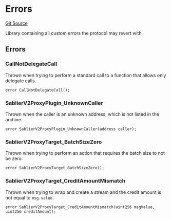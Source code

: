 # Errors

[Git Source](https://github.com/sablier-labs/v2-periphery/blob/a17edc8e290789f96ef9ddaf0e4d1c99d8ce1acf/src/libraries/Errors.sol)

Library containing all custom errors the protocol may revert with.

## Errors

### CallNotDelegateCall

Thrown when trying to perform a standard call to a function that allows only delegate calls.

```solidity
error CallNotDelegateCall();
```

### SablierV2ProxyPlugin_UnknownCaller

Thrown when the caller is an unknown address, which is not listed in the archive.

```solidity
error SablierV2ProxyPlugin_UnknownCaller(address caller);
```

### SablierV2ProxyTarget_BatchSizeZero

Thrown when trying to perform an action that requires the batch size to not be zero.

```solidity
error SablierV2ProxyTarget_BatchSizeZero();
```

### SablierV2ProxyTarget_CreditAmountMismatch

Thrown when trying to wrap and create a stream and the credit amount is not equal to `msg.value`.

```solidity
error SablierV2ProxyTarget_CreditAmountMismatch(uint256 msgValue, uint256 creditAmount);
```
